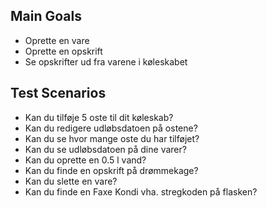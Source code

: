 ## Main Goals
- Oprette en vare
- Oprette en opskrift
- Se opskrifter ud fra varene i køleskabet

## Test Scenarios
- Kan du tilføje 5 oste til dit køleskab?
- Kan du redigere udløbsdatoen på ostene?
- Kan du se hvor mange oste du har tilføjet?
- Kan du se udløbsdatoen på dine varer?
- Kan du oprette en 0.5 l vand?
- Kan du finde en opskrift på drømmekage?
- Kan du slette en vare?
- Kan du finde en Faxe Kondi vha. stregkoden på flasken?
